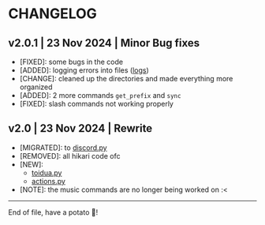# CHANGELOG

## v2.0.1 | 23 Nov 2024 | Minor Bug fixes

- [FIXED]: some bugs in the code
- [ADDED]: logging errors into files ([logs](logs))
- [CHANGE]: cleaned up the directories and made everything more organized
- [ADDED]: 2 more commands `get_prefix` and `sync`
- [FIXED]: slash commands not working properly

## v2.0 | 23 Nov 2024 | Rewrite

- [MIGRATED]: to [discord.py](https://github.com/Rapptz/discord.py)
- [REMOVED]: all hikari code ofc
- [NEW]:
  - [toidua.py](cogs/toidua.py)
  - [actions.py](cogs/actions.py)
- [NOTE]: the music commands are no longer being worked on :<

---

End of file, have a potato 🥔!
